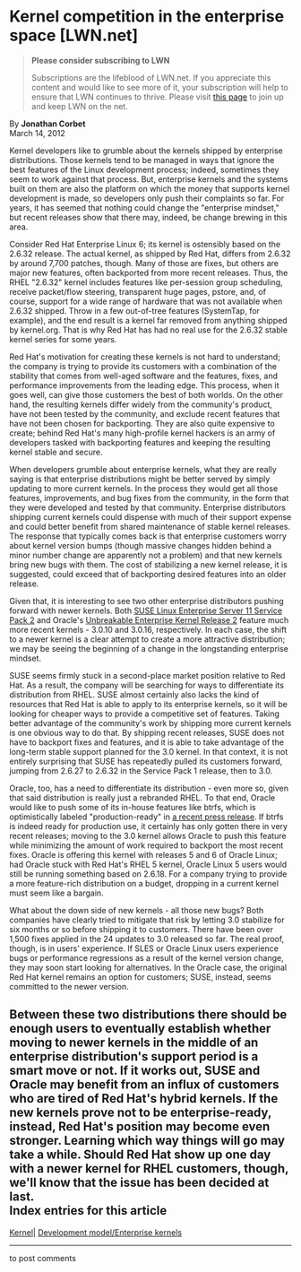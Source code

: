 # Kernel competition in the enterprise space [LWN.net]

> **Please consider subscribing to LWN**
> 
> Subscriptions are the lifeblood of LWN.net. If you appreciate this content and would like to see more of it, your subscription will help to ensure that LWN continues to thrive. Please visit [this page](/Promo/nst-nag1/subscribe) to join up and keep LWN on the net. 

By **Jonathan Corbet**  
March 14, 2012 

Kernel developers like to grumble about the kernels shipped by enterprise distributions. Those kernels tend to be managed in ways that ignore the best features of the Linux development process; indeed, sometimes they seem to work against that process. But, enterprise kernels and the systems built on them are also the platform on which the money that supports kernel development is made, so developers only push their complaints so far. For years, it has seemed that nothing could change the "enterprise mindset," but recent releases show that there may, indeed, be change brewing in this area. 

Consider Red Hat Enterprise Linux 6; its kernel is ostensibly based on the 2.6.32 release. The actual kernel, as shipped by Red Hat, differs from 2.6.32 by around 7,700 patches, though. Many of those are fixes, but others are major new features, often backported from more recent releases. Thus, the RHEL "2.6.32" kernel includes features like per-session group scheduling, receive packet/flow steering, transparent huge pages, pstore, and, of course, support for a wide range of hardware that was not available when 2.6.32 shipped. Throw in a few out-of-tree features (SystemTap, for example), and the end result is a kernel far removed from anything shipped by kernel.org. That is why Red Hat has had no real use for the 2.6.32 stable kernel series for some years. 

Red Hat's motivation for creating these kernels is not hard to understand; the company is trying to provide its customers with a combination of the stability that comes from well-aged software and the features, fixes, and performance improvements from the leading edge. This process, when it goes well, can give those customers the best of both worlds. On the other hand, the resulting kernels differ widely from the community's product, have not been tested by the community, and exclude recent features that have not been chosen for backporting. They are also quite expensive to create; behind Red Hat's many high-profile kernel hackers is an army of developers tasked with backporting features and keeping the resulting kernel stable and secure. 

When developers grumble about enterprise kernels, what they are really saying is that enterprise distributions might be better served by simply updating to more current kernels. In the process they would get all those features, improvements, and bug fixes from the community, in the form that they were developed and tested by that community. Enterprise distributors shipping current kernels could dispense with much of their support expense and could better benefit from shared maintenance of stable kernel releases. The response that typically comes back is that enterprise customers worry about kernel version bumps (though massive changes hidden behind a minor number change are apparently not a problem) and that new kernels bring new bugs with them. The cost of stabilizing a new kernel release, it is suggested, could exceed that of backporting desired features into an older release. 

Given that, it is interesting to see two other enterprise distributors pushing forward with newer kernels. Both [SUSE Linux Enterprise Server 11 Service Pack 2](http://www.suse.com/releasenotes/x86_64/SUSE-SLES/11-SP2/) and Oracle's [Unbreakable Enterprise Kernel Release 2](https://blogs.oracle.com/linux/entry/oracle_unbreakable_enterprise_kernel_release) feature much more recent kernels - 3.0.10 and 3.0.16, respectively. In each case, the shift to a newer kernel is a clear attempt to create a more attractive distribution; we may be seeing the beginning of a change in the longstanding enterprise mindset. 

SUSE seems firmly stuck in a second-place market position relative to Red Hat. As a result, the company will be searching for ways to differentiate its distribution from RHEL. SUSE almost certainly also lacks the kind of resources that Red Hat is able to apply to its enterprise kernels, so it will be looking for cheaper ways to provide a competitive set of features. Taking better advantage of the community's work by shipping more current kernels is one obvious way to do that. By shipping recent releases, SUSE does not have to backport fixes and features, and it is able to take advantage of the long-term stable support planned for the 3.0 kernel. In that context, it is not entirely surprising that SUSE has repeatedly pulled its customers forward, jumping from 2.6.27 to 2.6.32 in the Service Pack 1 release, then to 3.0. 

Oracle, too, has a need to differentiate its distribution - even more so, given that said distribution is really just a rebranded RHEL. To that end, Oracle would like to push some of its in-house features like btrfs, which is optimistically labeled "production-ready" in [a recent press release](http://www.oracle.com/us/corporate/press/1555025). If btrfs is indeed ready for production use, it certainly has only gotten there in very recent releases; moving to the 3.0 kernel allows Oracle to push this feature while minimizing the amount of work required to backport the most recent fixes. Oracle is offering this kernel with releases 5 and 6 of Oracle Linux; had Oracle stuck with Red Hat's RHEL 5 kernel, Oracle Linux 5 users would still be running something based on 2.6.18. For a company trying to provide a more feature-rich distribution on a budget, dropping in a current kernel must seem like a bargain. 

What about the down side of new kernels - all those new bugs? Both companies have clearly tried to mitigate that risk by letting 3.0 stabilize for six months or so before shipping it to customers. There have been over 1,500 fixes applied in the 24 updates to 3.0 released so far. The real proof, though, is in users' experience. If SLES or Oracle Linux users experience bugs or performance regressions as a result of the kernel version change, they may soon start looking for alternatives. In the Oracle case, the original Red Hat kernel remains an option for customers; SUSE, instead, seems committed to the newer version. 

Between these two distributions there should be enough users to eventually establish whether moving to newer kernels in the middle of an enterprise distribution's support period is a smart move or not. If it works out, SUSE and Oracle may benefit from an influx of customers who are tired of Red Hat's hybrid kernels. If the new kernels prove not to be enterprise-ready, instead, Red Hat's position may become even stronger. Learning which way things will go may take a while. Should Red Hat show up one day with a newer kernel for RHEL customers, though, we'll know that the issue has been decided at last.  
Index entries for this article  
---  
[Kernel](/Kernel/Index)| [Development model/Enterprise kernels](/Kernel/Index#Development_model-Enterprise_kernels)  
  


* * *

to post comments 

